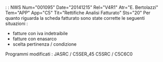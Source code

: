  :  : NWS Num="001095" Date="20141215" Rel="V4R1" Atr="E. Bertolazzi" Tem="APP" App="C5" Tit="Rettifiche Analisi Fatturato" Sts="20"
 Per quanto riguarda la scheda fatturato sono state corrette le seguenti situazioni : 
 - fatture con iva indetraibile
 - fatture con enasarco
 - scelta pertinenza / condizione

Programmi modificati : 
 JASRC / C5SER_45
 C5SRC / C5C6C0
